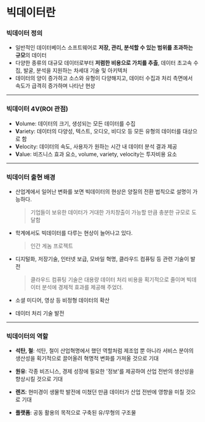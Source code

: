 #  빅데이터란



### 빅데이터 정의

- 일반적인 데이터베이스 소프트웨어로 **저장, 관리, 분석할 수 있는 범위를 초과하는 규모**의 데이터
- 다양한 종류의 대규모 데이터로부터 **저렴한 비용으로 가치를 추출**, 데이터 초고속 수집, 발굴, 분석을 지원하는 차세대 기술 및 아키텍처
- 데이터의 양이 증가하고 소스와 유형이 다양해지고, 데이터 수집과 처리 측면에서 속도가 급격히 증가하며 나타난 현상




---



### 빅데이터 4V(ROI 관점)

- **V**olume: 데이터의 크기, 생성되는 모든 데이터를 수집
- **V**ariety: 데이터의 다양성, 텍스트, 오디오, 비디오 등 모든 유형의 데이터를 대상으로 함
- **V**elocity: 데이터의 속도, 사용자가 원하는 시간 내 데이터 분석 결과 제공
- **V**alue: 비즈니스 효과 요소, volume, variety, velocity는 투자비용 요소



---




### 빅데이터 출현 배경

- 산업계에서 일어난 변화를 보면 빅데이터의 현상은 양질의 전환 법칙으로 설명이 가능하다.

  > 기업들이 보유한 데이터가 거대한 가치창출이 가능할 만큼 충분한 규모로 도달함
  
- 학계에서도 빅데이터를 다루는 현상이 늘어나고 있다.
 
  > 인간 게놈 프로젝트
  
- 디지털화, 저장기술, 인터넷 보급, 모바일 혁명, 클라우드 컴퓨팅 등 관련 기술이 발전

  > 클라우드 컴퓨팅 기술은 대용량 데이터 처리 비용을 획기적으로 줄이며 빅데이터 분석에 경제적 효과를 제공해 주었더.
  
- 소셜 미디어, 영상 등 비정형 데이터의 확산

- 데이터 처리 기술 발전


---



### 빅데이터의 역할

- **석탄, 철**: 석탄, 철이 산업혁명에서 했던 역할처럼 제조업 뿐 아니라 서비스 분야의 생산성을 획기적으로 끌어올려 혁명적 변화를 가져올 것으로 기대

- **원유**: 각종 비즈니스, 경제 성장에 필요한 '정보'를 제공하여 산업 전반의 생산성을 향상시킬 것으로 기대

- **렌즈**: 현미경이 생물학 발전에 미쳤던 만큼 데이터가 산업 전반에 영향을 미칠 것으로 기대

- **플랫폼**: 공동 활용의 목적으로 구축된 유/무형의 구조물



